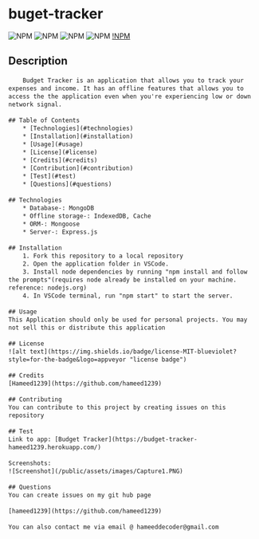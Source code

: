 # buget-tracker

![NPM](https://img.shields.io/badge/license-MIT-green) ![NPM](https://img.shields.io/github/followers/hameed1239?style=social) ![NPM](https://img.shields.io/github/languages/top/hameed1239/budget-tracker) ![NPM](https://img.shields.io/github/languages/count/hameed1239/budget-tracker) [!NPM](https://img.shields.io/website?down_color=red&down_message=offline&up_color=green&up_message=online&url=https%3A%2F%2Fbudget-tracker-hameed1239.herokuapp.com%2F)

## Description

        Budget Tracker is an application that allows you to track your expenses and income. It has an offline features that allows you to access the the application even when you're experiencing low or down network signal. 

    ## Table of Contents
        * [Technologies](#technologies)
        * [Installation](#installation)
        * [Usage](#usage)
        * [License](#license)
        * [Credits](#credits)
        * [Contribution](#contribution)
        * [Test](#test)
        * [Questions](#questions)

    ## Technologies
        * Database-: MongoDB
        * Offline storage-: IndexedDB, Cache
        * ORM-: Mongoose
        * Server-: Express.js

    ## Installation
        1. Fork this repository to a local repository
        2. Open the application folder in VSCode.
        3. Install node dependencies by running "npm install and follow the prompts"(requires node already be installed on your machine. reference: nodejs.org)
        4. In VSCode terminal, run "npm start" to start the server.

    ## Usage
    This Application should only be used for personal projects. You may not sell this or distribute this application

    ## License
    ![alt text](https://img.shields.io/badge/license-MIT-blueviolet?style=for-the-badge&logo=appveyor "license badge")

    ## Credits
    [Hameed1239](https://github.com/hameed1239)

    ## Contributing
    You can contribute to this project by creating issues on this repository

    ## Test
    Link to app: [Budget Tracker](https://budget-tracker-hameed1239.herokuapp.com/)

    Screenshots:
    ![Screenshot](/public/assets/images/Capture1.PNG)

    ## Questions
    You can create issues on my git hub page

    [hameed1239](https://github.com/hameed1239)
    
    You can also contact me via email @ hameeddecoder@gmail.com
